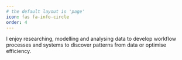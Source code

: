 ```yaml
---
# the default layout is 'page'
icon: fas fa-info-circle
order: 4
---
```



I enjoy researching, modelling and analysing data to develop workflow processes and systems to discover patterns from data or optimise efficiency. 
